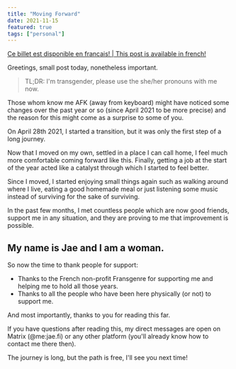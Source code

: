 ```yaml
---
title: "Moving Forward"
date: 2021-11-15
featured: true
tags: ["personal"]
---
```


[Ce billet est disponible en francais! | This post is available in french!](https://pads.jae.fi/s/abOciZMNa#)

Greetings, small post today, nonetheless important.

> TL;DR: I'm transgender, please use the she/her pronouns with me now.

Those whom know me AFK (away from keyboard) might have noticed some changes over the past year or so (since April 2021 to be more precise) and the reason for this might come as a surprise to some of you.

On April 28th 2021, I started a transition, but it was only the first step of a long journey.

Now that I moved on my own, settled in a place I can call home, I feel much more comfortable coming forward like this. Finally, getting a job at the start of the year acted like a catalyst through which I started to feel better.

Since I moved, I started enjoying small things again such as walking around where I live, eating a good homemade meal or just listening some music instead of surviving for the sake of surviving.

In the past few months, I met countless people which are now good friends, support me in any situation, and they are proving to me that improvement is possible.

## My name is Jae and I am a woman.

So now the time to thank people for support:

- Thanks to the French non-profit Fransgenre for supporting me and helping me to hold all those years.
- Thanks to all the people who have been here physically (or not) to support me.

And most importantly, thanks to you for reading this far.

If you have questions after reading this, my direct messages are open on Matrix (@me:jae.fi) or any other platform (you'll already know how to contact me there then).

The journey is long, but the path is free, ⁣I'll see you next time!
